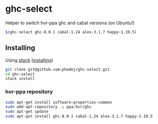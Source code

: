 # ghc-select

Helper to switch hvr-ppa ghc and cabal versions (on Ubuntu!)

```sh
$(ghc-select ghc-8.0.1 cabal-1.24 alex-3.1.7 happy-1.19.5)
```

## Installing

Using [*stack*](http://haskellstack.org/) ([installing](http://docs.haskellstack.org/en/stable/install_and_upgrade.html#ubuntu))

```sh
git clone git@github.com:phadej/ghc-select.git
cd ghc-select
stack install
```

### hvr-ppa repository

```sh
sudo apt-get install software-properties-common
sudo add-apt-repository -y ppa:hvr/ghc
sudo apt-get update
sudo apt-get install ghc-8.0.1 cabal-1.24 alex-3.1.7 happy-1.19.5
```
